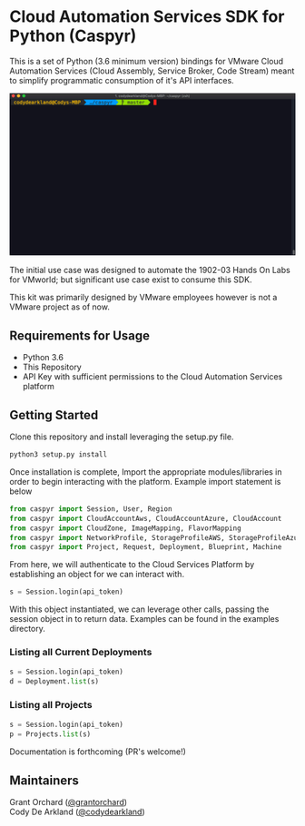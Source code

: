 # Cloud Automation Services SDK for Python (Caspyr)

This is a set of Python (3.6 minimum version) bindings for VMware Cloud Automation Services (Cloud Assembly, Service Broker, Code Stream) meant to simplify programmatic consumption of it's API interfaces.

![](DeploymentListDemo.gif)

The initial use case was designed to automate the 1902-03 Hands On Labs for VMworld; but significant use case exist to consume this SDK.

This kit was primarily designed by VMware employees however is not a VMware project as of now.

## Requirements for Usage

* Python 3.6
* This Repository
* API Key with sufficient permissions to the Cloud Automation Services platform

## Getting Started

Clone this repository and install leveraging the setup.py file.

```bash
python3 setup.py install
```

Once installation is complete, Import the appropriate modules/libraries in order to begin interacting with the platform. Example import statement is below

```python
from caspyr import Session, User, Region
from caspyr import CloudAccountAws, CloudAccountAzure, CloudAccount
from caspyr import CloudZone, ImageMapping, FlavorMapping
from caspyr import NetworkProfile, StorageProfileAWS, StorageProfileAzure, StorageProfile
from caspyr import Project, Request, Deployment, Blueprint, Machine
```

From here, we will authenticate to the Cloud Services Platform by establishing an object for we can interact with.

```python
s = Session.login(api_token)
```

With this object instantiated, we can leverage other calls, passing the session object in to return data. Examples can be found in the examples directory.

### Listing all Current Deployments

```python
s = Session.login(api_token)
d = Deployment.list(s)
```

### Listing all Projects

```python
s = Session.login(api_token)
p = Projects.list(s)
```

Documentation is forthcoming (PR's welcome!)

## Maintainers

Grant Orchard ([@grantorchard](https://twitter.com/grantorchard))
<br>
Cody De Arkland ([@codydearkland](https://twitter.com/codydearkland))